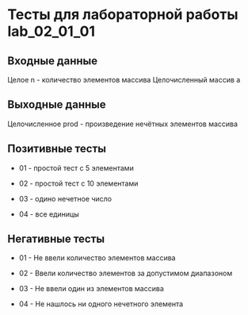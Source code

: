 # Тесты для лабораторной работы lab_02_01_01

## Входные данные

Целое n - количество элементов массива
Целочисленный массив a

## Выходные данные

Целочисленное prod - произведение нечётных элементов массива

## Позитивные тесты

- 01 - простой тест с 5 элементами 
  
- 02 - простой тест с 10 элементами
  
- 03 - одино нечетное число
  
- 04 - все единицы


## Негативные тесты

- 01 - Не ввели количество элементов массива

- 02 - Ввели количество элементов за допустимом диапазоном

- 03 - Не ввели один из элементов массива

- 04 - Не нашлось ни одного нечетного элемента
